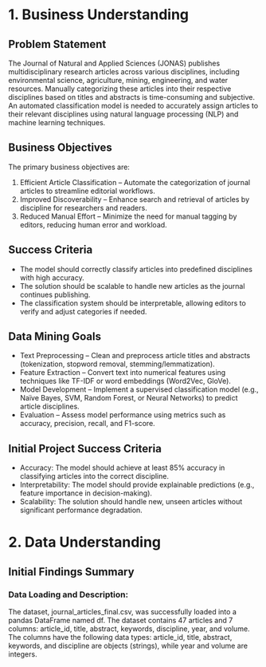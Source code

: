 # 1. Business Understanding

## Problem Statement

The Journal of Natural and Applied Sciences (JONAS) publishes multidisciplinary research articles across various disciplines, including environmental science, agriculture, mining, engineering, and water resources. Manually categorizing these articles into their respective disciplines based on titles and abstracts is time-consuming and subjective. An automated classification model is needed to accurately assign articles to their relevant disciplines using natural language processing (NLP) and machine learning techniques.

## Business Objectives

The primary business objectives are:

1. Efficient Article Classification – Automate the categorization of journal articles to streamline editorial workflows.
2. Improved Discoverability – Enhance search and retrieval of articles by discipline for researchers and readers.
3. Reduced Manual Effort – Minimize the need for manual tagging by editors, reducing human error and workload.

## Success Criteria
* The model should correctly classify articles into predefined disciplines with high accuracy.
* The solution should be scalable to handle new articles as the journal continues publishing.
* The classification system should be interpretable, allowing editors to verify and adjust categories if needed.

## Data Mining Goals

* Text Preprocessing – Clean and preprocess article titles and abstracts (tokenization, stopword removal, stemming/lemmatization).
* Feature Extraction – Convert text into numerical features using techniques like TF-IDF or word embeddings (Word2Vec, GloVe).
* Model Development – Implement a supervised classification model (e.g., Naïve Bayes, SVM, Random Forest, or Neural Networks) to predict article disciplines.
* Evaluation – Assess model performance using metrics such as accuracy, precision, recall, and F1-score.

## Initial Project Success Criteria

* Accuracy: The model should achieve at least 85% accuracy in classifying articles into the correct discipline.
* Interpretability: The model should provide explainable predictions (e.g., feature importance in decision-making).
* Scalability: The solution should handle new, unseen articles without significant performance degradation.

# 2. Data Understanding

## Initial Findings Summary

### Data Loading and Description:

The dataset, journal_articles_final.csv, was successfully loaded into a pandas DataFrame named df.
The dataset contains 47 articles and 7 columns: article_id, title, abstract, keywords, discipline, year, and volume.
The columns have the following data types: article_id, title, abstract, keywords, and discipline are objects (strings), while year and volume are integers.
